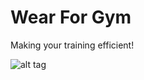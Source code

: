 # Wear For Gym

Making your training efficient!

![alt tag](https://travis-ci.org/RaunySouza/wearForGym.svg?branch=master)
